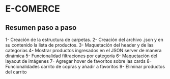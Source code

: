 # E-COMERCE
## Resumen paso a paso
 1- Creación de la estructura de carpetas.
2- Creación del archivo .json y en su contenido la lista de productos.
3- Maquetación del header y de las categorias
4- Mostrar productos ingresados en el JSON server de manera dinámica
5- Funcionalidad filtraciones por categoría 
6- Maquetación del layaout de imágenes
7- Agregar hover de favoritos sobre las cards
8- Funcionalidades carrito de copras y añadir a favoritos
9- Eliminar productos del carrito 
